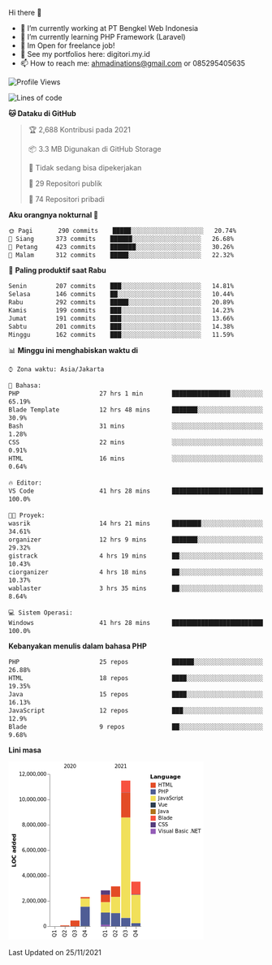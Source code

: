 Hi there 👋

- 🔭 I’m currently working at PT Bengkel Web Indonesia
- 🌱 I’m currently learning PHP Framework (Laravel)
- 📂 Im Open for freelance job!
- 🧷 See my portfolios here: digitori.my.id
- 📫 How to reach me: ahmadinations@gmail.com or 085295405635


<!--START_SECTION:waka-->
![Profile Views](http://img.shields.io/badge/Profil%20dilihat-1-blue)

![Lines of code](https://img.shields.io/badge/Sejak%20Hello%20World%20aku%20telah%20menulis-23.9%20million%20baris%20kode-blue)

**🐱 Dataku di GitHub** 

> 🏆 2,688 Kontribusi pada 2021
 > 
> 📦 3.3 MB Digunakan di GitHub Storage 
 > 
> 🚫 Tidak sedang bisa dipekerjakan
 > 
> 📜 29 Repositori publik 
 > 
> 🔑 74 Repositori pribadi  
 > 
**Aku orangnya nokturnal 🦉** 

```text
🌞 Pagi       290 commits    █████░░░░░░░░░░░░░░░░░░░░   20.74% 
🌆 Siang      373 commits    ██████░░░░░░░░░░░░░░░░░░░   26.68% 
🌃 Petang     423 commits    ███████░░░░░░░░░░░░░░░░░░   30.26% 
🌙 Malam      312 commits    █████░░░░░░░░░░░░░░░░░░░░   22.32%

```
📅 **Paling produktif saat Rabu** 

```text
Senin        207 commits    ███░░░░░░░░░░░░░░░░░░░░░░   14.81% 
Selasa       146 commits    ██░░░░░░░░░░░░░░░░░░░░░░░   10.44% 
Rabu         292 commits    █████░░░░░░░░░░░░░░░░░░░░   20.89% 
Kamis        199 commits    ███░░░░░░░░░░░░░░░░░░░░░░   14.23% 
Jumat        191 commits    ███░░░░░░░░░░░░░░░░░░░░░░   13.66% 
Sabtu        201 commits    ███░░░░░░░░░░░░░░░░░░░░░░   14.38% 
Minggu       162 commits    ███░░░░░░░░░░░░░░░░░░░░░░   11.59%

```


📊 **Minggu ini menghabiskan waktu di** 

```text
⌚︎ Zona waktu: Asia/Jakarta

💬 Bahasa: 
PHP                      27 hrs 1 min        ████████████████░░░░░░░░░   65.19% 
Blade Template           12 hrs 48 mins      ███████░░░░░░░░░░░░░░░░░░   30.9% 
Bash                     31 mins             ░░░░░░░░░░░░░░░░░░░░░░░░░   1.28% 
CSS                      22 mins             ░░░░░░░░░░░░░░░░░░░░░░░░░   0.91% 
HTML                     16 mins             ░░░░░░░░░░░░░░░░░░░░░░░░░   0.64%

🔥 Editor: 
VS Code                  41 hrs 28 mins      █████████████████████████   100.0%

🐱‍💻 Proyek: 
wasrik                   14 hrs 21 mins      ████████░░░░░░░░░░░░░░░░░   34.61% 
organizer                12 hrs 9 mins       ███████░░░░░░░░░░░░░░░░░░   29.32% 
gistrack                 4 hrs 19 mins       ██░░░░░░░░░░░░░░░░░░░░░░░   10.43% 
ciorganizer              4 hrs 18 mins       ██░░░░░░░░░░░░░░░░░░░░░░░   10.37% 
wablaster                3 hrs 35 mins       ██░░░░░░░░░░░░░░░░░░░░░░░   8.64%

💻 Sistem Operasi: 
Windows                  41 hrs 28 mins      █████████████████████████   100.0%

```

**Kebanyakan menulis dalam bahasa PHP** 

```text
PHP                      25 repos            ██████░░░░░░░░░░░░░░░░░░░   26.88% 
HTML                     18 repos            ████░░░░░░░░░░░░░░░░░░░░░   19.35% 
Java                     15 repos            ████░░░░░░░░░░░░░░░░░░░░░   16.13% 
JavaScript               12 repos            ███░░░░░░░░░░░░░░░░░░░░░░   12.9% 
Blade                    9 repos             ██░░░░░░░░░░░░░░░░░░░░░░░   9.68%

```


**Lini masa**

![Chart not found](https://raw.githubusercontent.com/MuhamadAhmadin/MuhamadAhmadin/master/charts/bar_graph.png) 


 Last Updated on 25/11/2021
<!--END_SECTION:waka-->
